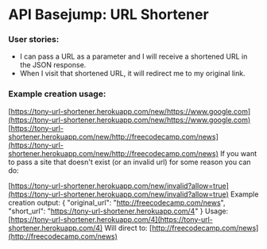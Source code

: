 # API Basejump: URL Shortener

### User stories:

- I can pass a URL as a parameter and I will receive a shortened URL in the JSON response.
- When I visit that shortened URL, it will redirect me to my original link.

### Example creation usage:
[https://tony-url-shortener.herokuapp.com/new/https://www.google.com](https://tony-url-shortener.herokuapp.com/new/https://www.google.com)
[https://tony-url-shortener.herokuapp.com/new/http://freecodecamp.com/news](https://tony-url-shortener.herokuapp.com/new/http://freecodecamp.com/news)
If you want to pass a site that doesn't exist (or an invalid url) for some reason you can do:

[https://tony-url-shortener.herokuapp.com/new/invalid?allow=true](https://tony-url-shortener.herokuapp.com/new/invalid?allow=true)
Example creation output:
{ "original_url": "http://freecodecamp.com/news", "short_url": "https://tony-url-shortener.herokuapp.com/4" }
Usage:
[https://tony-url-shortener.herokuapp.com/4](https://tony-url-shortener.herokuapp.com/4)
Will direct to:
[http://freecodecamp.com/news](http://freecodecamp.com/news)